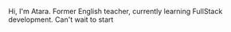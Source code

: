 Hi, I'm Atara.
Former English teacher, currently learning FullStack development. Can't wait to start